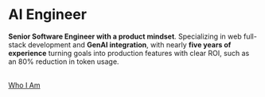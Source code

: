 # AI Engineer

**Senior Software Engineer with a product mindset**. Specializing in web full-stack development and **GenAI integration**, with nearly **five years of experience** turning goals into production features with clear ROI, such as an 80% reduction in token usage.

<br />
<a href="/en/about" class="py-1 px-2">Who I Am</a>
